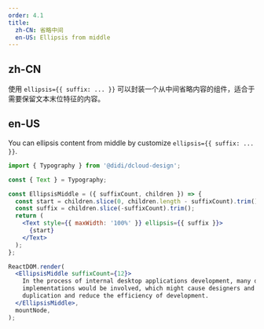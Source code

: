 ```yaml
---
order: 4.1
title:
  zh-CN: 省略中间
  en-US: Ellipsis from middle
---
```


## zh-CN

使用 `ellipsis={{ suffix: ... }}` 可以封装一个从中间省略内容的组件，适合于需要保留文本末位特征的内容。

## en-US

You can ellipsis content from middle by customize `ellipsis={{ suffix: ... }}`.

```jsx
import { Typography } from '@didi/dcloud-design';

const { Text } = Typography;

const EllipsisMiddle = ({ suffixCount, children }) => {
  const start = children.slice(0, children.length - suffixCount).trim();
  const suffix = children.slice(-suffixCount).trim();
  return (
    <Text style={{ maxWidth: '100%' }} ellipsis={{ suffix }}>
      {start}
    </Text>
  );
};

ReactDOM.render(
  <EllipsisMiddle suffixCount={12}>
    In the process of internal desktop applications development, many different design specs and
    implementations would be involved, which might cause designers and developers difficulties and
    duplication and reduce the efficiency of development.
  </EllipsisMiddle>,
  mountNode,
);
```
